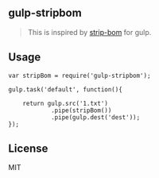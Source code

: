 gulp-stripbom
------------------------

> This is inspired by [strip-bom](https://github.com/sindresorhus/strip-bom) for gulp.

## Usage

	var stripBom = require('gulp-stripbom');

	gulp.task('default', function(){

		return gulp.src('1.txt')
				.pipe(stripBom())
				.pipe(gulp.dest('dest'));
	});
	
## License

MIT